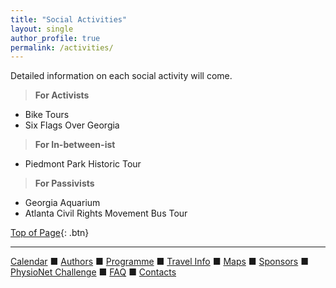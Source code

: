 ```yaml
---
title: "Social Activities"
layout: single
author_profile: true
permalink: /activities/
---
```

<a name="top"></a>
Detailed information on each social activity will come.

> **For Activists**

- Bike Tours
- Six Flags Over Georgia

> **For In-between-ist**

- Piedmont Park Historic Tour

> **For Passivists**

- Georgia Aquarium
- Atlanta Civil Rights Movement Bus Tour


[Top of Page](#top){: .btn}

---

[Calendar](../dates/) &#9632; [Authors](../authors) &#9632; [Programme](../programme/) &#9632; [Travel Info](../travel/) &#9632; [Maps](../map) &#9632; [Sponsors](../sponsors/) &#9632; [PhysioNet Challenge](../challenge/) &#9632; [FAQ](../faq/) &#9632; [Contacts](../contact/)